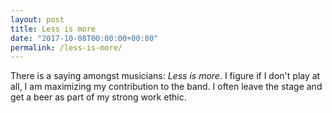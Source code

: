```yaml
---
layout: post
title: Less is more
date: "2017-10-08T00:00:00+00:00"
permalink: /less-is-more/
---
```


There is a saying amongst musicians: <em>Less is more</em>. I figure if I don't play at all, I am maximizing my contribution to the band. I often leave the stage and get a beer as part of my strong work ethic.
